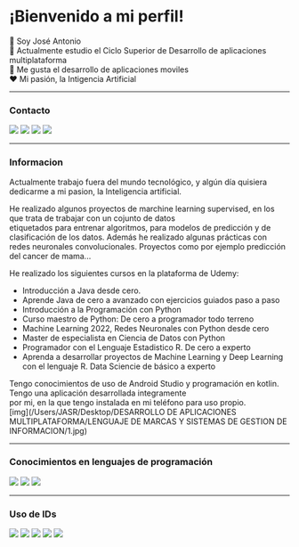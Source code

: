 # ¡Bienvenido a mi perfil! 

:wave: Soy José Antonio   
:book: Actualmente estudio el Ciclo Superior de Desarrollo de aplicaciones multiplataforma  
:iphone: Me gusta el desarrollo de aplicaciones moviles  
:heart: Mi pasión, la Intigencia Artificial  

---
### Contacto
![](https://img.shields.io/badge/Email-red?style=flat)
![](https://img.shields.io/badge/Facebook-blue?style=flat)
![](https://img.shields.io/badge/Instagram-purple?style=flat)
![](https://img.shields.io/badge/Linkedin-blue?style=flat)  

---
### Informacion  
Actualmente trabajo fuera del mundo tecnológico, y algún día quisiera dedicarme a mi pasion, la Inteligencia artificial.  

He realizado algunos proyectos de marchine learning supervised, en los que trata de trabajar con un cojunto de datos  
etiquetados para entrenar algoritmos, para modelos de predicción y de clasificación de los datos. 
Además he realizado  algunas prácticas con redes neuronales convolucionales. Proyectos como por ejemplo predicción del cancer de mama...  

He realizado los siguientes cursos en la plataforma de Udemy:
- Introducción a Java desde cero.
- Aprende Java de cero a avanzado con ejercicios guiados paso a paso
- Introducción a la Programación con Python
- Curso maestro de Python: De cero a programador todo terreno
- Machine Learning 2022, Redes Neuronales con Python desde cero
- Master de especialista en Ciencia de Datos con Python
- Programador con el Lenguaje Estadistico R. De cero a experto
- Aprenda a desarrollar proyectos de Machine Learning y Deep Learning con el lenguaje R. Data Sciencie de básico a experto


Tengo conocimientos de uso de Android Studio y programación en kotlin. Tengo una aplicación desarrollada integramente  
por mi, en la que tengo instalada en mi teléfono para uso propio.  
[img](/Users/JASR/Desktop/DESARROLLO DE APLICACIONES MULTIPLATAFORMA/LENGUAJE DE MARCAS Y SISTEMAS DE GESTION DE INFORMACION/1.jpg)


---
### Conocimientos en lenguajes de programación
![](https://img.shields.io/badge/Java-orange?style=flat)
![](https://img.shields.io/badge/Python-blue?style=flat)
![](https://img.shields.io/badge/kotlin-purple?style=flat)  

---
### Uso de IDs
![](https://img.shields.io/badge/Eclipse-purple?style=flat)
![](https://img.shields.io/badge/Visual%20Studio%20Code-blue?style=flat)
![](https://img.shields.io/badge/Apache%20NetBeans-red?style=flat)
![](https://img.shields.io/badge/IntelliJ%20IDEA-black?style=flat)
![](https://img.shields.io/badge/Android%20Studio-blue?style=flat)



